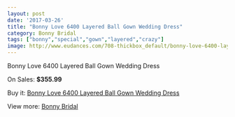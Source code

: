 ```yaml
---
layout: post
date: '2017-03-26'
title: "Bonny Love 6400 Layered Ball Gown Wedding Dress"
category: Bonny Bridal
tags: ["bonny","special","gown","layered","crazy"]
image: http://www.eudances.com/708-thickbox_default/bonny-love-6400-layered-ball-gown-wedding-dress.jpg
---
```

Bonny Love 6400 Layered Ball Gown Wedding Dress

On Sales: **$355.99**
<a href="https://www.eudances.com/en/bonny-bridal/224-bonny-love-6400-layered-ball-gown-wedding-dress.html"><amp-img layout="responsive" width="600" height="600" src="//www.eudances.com/708-thickbox_default/bonny-love-6400-layered-ball-gown-wedding-dress.jpg" alt="Bonny Love 6400 Layered Ball Gown Wedding Dress 0" /></a>
<a href="https://www.eudances.com/en/bonny-bridal/224-bonny-love-6400-layered-ball-gown-wedding-dress.html"><amp-img layout="responsive" width="600" height="600" src="//www.eudances.com/709-thickbox_default/bonny-love-6400-layered-ball-gown-wedding-dress.jpg" alt="Bonny Love 6400 Layered Ball Gown Wedding Dress 1" /></a>

Buy it: [Bonny Love 6400 Layered Ball Gown Wedding Dress](https://www.eudances.com/en/bonny-bridal/224-bonny-love-6400-layered-ball-gown-wedding-dress.html "Bonny Love 6400 Layered Ball Gown Wedding Dress")

View more: [Bonny Bridal](https://www.eudances.com/en/3-bonny-bridal "Bonny Bridal")